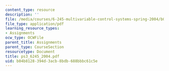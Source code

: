 ```yaml
---
content_type: resource
description: ''
file: /media/courses/6-245-multivariable-control-systems-spring-2004/b04b8128394d3acb8bdb688bbbc61c5e_ps3_6245_2004.pdf
file_type: application/pdf
learning_resource_types:
- Assignments
ocw_type: OCWFile
parent_title: Assignments
parent_type: CourseSection
resourcetype: Document
title: ps3_6245_2004.pdf
uid: b04b8128-394d-3acb-8bdb-688bbbc61c5e
---
```

